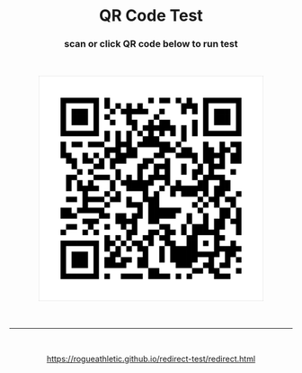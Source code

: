 
<H1 style="text-align: center;">QR Code Test</h1>
<H3 style="text-align: center;">scan or click QR code below to run test</h3>
<br>
<a href="https://rogueathletic.github.io/redirect-test/redirect.html"><p style="text-align: center;"><img width="400" src="./qr-code-for-redirect.png"></p></a>
<br>
<hr>
<br>
<p style="text-align: center;">
<a href="https://rogueathletic.github.io/redirect-test/redirect.html" >https://rogueathletic.github.io/redirect-test/redirect.html</a>
</p>